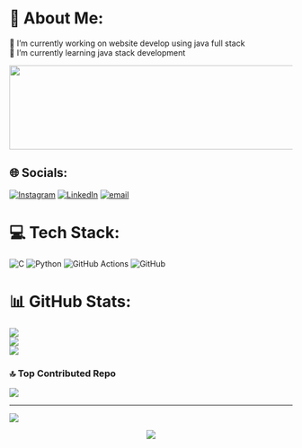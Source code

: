 # 💫 About Me:
🔭 I’m currently working on website develop using java full stack<br>🌱 I’m currently learning java stack development
<div align="center">
<img src="https://imgs.search.brave.com/03CylaecA_WqbTsv4LyodqwPPbbDLjTGY_sXBoBNKvQ/rs:fit:860:0:0:0/g:ce/aHR0cHM6Ly9tZWRp/YTAuZ2lwaHkuY29t/L21lZGlhL3YxLlky/bGtQVGM1TUdJM05q/RXhaVFEzYW5KNE1X/NXROak5zWlhrMmFU/UjNhekZtY25Kd2Ey/cG9PWEIyTkRKdE5U/a3phWGQ1YnlabGNE/MTJNVjluYVdaelgz/TmxZWEpqYUNaamRE/MW4va3lwMGs3V3VM/ejc5aXMwYXpnLzEw/MC5naWY.gif" width="700" height="150" /></a>
</div>

## 🌐 Socials:
[![Instagram](https://img.shields.io/badge/Instagram-%23E4405F.svg?logo=Instagram&logoColor=white)](https://instagram.com/gagan_chodipalli) [![LinkedIn](https://img.shields.io/badge/LinkedIn-%230077B5.svg?logo=linkedin&logoColor=white)](https://linkedin.com/in/www.linkedin.com/in/gagan-chodipalli) [![email](https://img.shields.io/badge/Email-D14836?logo=gmail&logoColor=white)](mailto:chodipalligagan@gmail.com) 

# 💻 Tech Stack:
![C](https://img.shields.io/badge/c-%2300599C.svg?style=for-the-badge&logo=c&logoColor=white) ![Python](https://img.shields.io/badge/python-3670A0?style=for-the-badge&logo=python&logoColor=ffdd54) ![GitHub Actions](https://img.shields.io/badge/github%20actions-%232671E5.svg?style=for-the-badge&logo=githubactions&logoColor=white) ![GitHub](https://img.shields.io/badge/github-%23121011.svg?style=for-the-badge&logo=github&logoColor=white)
# 📊 GitHub Stats:
![](https://github-readme-stats.vercel.app/api?username=gagan19-hub&theme=transparent&hide_border=true&include_all_commits=true&count_private=false)<br/>
![](https://nirzak-streak-stats.vercel.app/?user=gagan19-hub&theme=transparent&hide_border=true)<br/>
![](https://github-readme-stats.vercel.app/api/top-langs/?username=gagan19-hub&theme=transparent&hide_border=true&include_all_commits=true&count_private=false&layout=compact)

### 🔝 Top Contributed Repo
![](https://github-contributor-stats.vercel.app/api?username=gagan19-hub&limit=5&theme=dark&combine_all_yearly_contributions=true)

---
[![](https://visitcount.itsvg.in/api?id=gagan19-hub&icon=4&color=1)](https://visitcount.itsvg.in)
<div align="center">
  <img src="https://profile-counter.glitch.me/gagan19-hub/count.svg?"  />
</div>



<!-- Proudly created with GPRM ( https://gprm.itsvg.in ) -->
